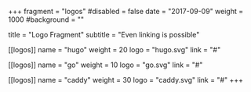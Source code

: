+++
fragment = "logos"
#disabled = false
date = "2017-09-09"
weight = 1000
#background = ""

title = "Logo Fragment"
subtitle = "Even linking is possible"

[[logos]]
  name = "hugo"
  weight = 20
  logo = "hugo.svg"
  link = "#"

[[logos]]
  name = "go"
  weight = 10
  logo = "go.svg"
  link = "#"

[[logos]]
  name = "caddy"
  weight = 30
  logo = "caddy.svg"
  link = "#"
+++
